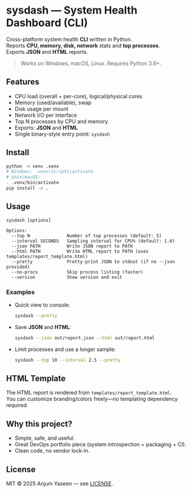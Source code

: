 # sysdash — System Health Dashboard (CLI)

Cross-platform system health **CLI** written in Python.  
Reports **CPU, memory, disk, network** stats and **top processes**.  
Exports **JSON** and **HTML** reports.

> Works on Windows, macOS, Linux. Requires Python 3.9+.

## Features

- CPU load (overall + per-core), logical/physical cores
- Memory (used/available), swap
- Disk usage per mount
- Network I/O per interface
- Top N processes by CPU and memory
- Exports: **JSON** and **HTML**
- Single binary-style entry point: `sysdash`

## Install

```bash
python -m venv .venv
# Windows: .venv\Scripts\activate
# Unix/macOS:
. .venv/bin/activate
pip install -e .
```

## Usage

```
sysdash [options]

Options:
  --top N              Number of top processes (default: 5)
  --interval SECONDS   Sampling interval for CPU% (default: 1.0)
  --json PATH          Write JSON report to PATH
  --html PATH          Write HTML report to PATH (uses templates/report_template.html)
  --pretty             Pretty-print JSON to stdout (if no --json provided)
  --no-procs           Skip process listing (faster)
  --version            Show version and exit
```

### Examples

- Quick view to console:
  ```bash
  sysdash --pretty
  ```

- Save **JSON** and **HTML**:
  ```bash
  sysdash --json out/report.json --html out/report.html
  ```

- Limit processes and use a longer sample:
  ```bash
  sysdash --top 10 --interval 2.5 --pretty
  ```

## HTML Template

The HTML report is rendered from `templates/report_template.html`.  
You can customize branding/colors freely—no templating dependency required.

## Why this project?

- Simple, safe, and useful.
- Great DevOps portfolio piece (system introspection + packaging + CI).
- Clean code, no vendor lock-in.

## License

MIT © 2025 Anjum Yaseen — see [LICENSE](LICENSE).

